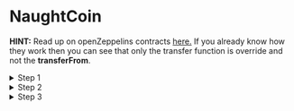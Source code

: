 # NaughtCoin

**HINT:** Read up on openZeppelins contracts [here.](https://docs.openzeppelin.com/contracts/4.x/) If you already know how they work then you can see that only the transfer function is override and not the **transferFrom**.
<details>
<summary>Step 1</summary>
<p>
See how much we Have:

```js
(await contract.balanceOf(player)).toString()
``` 
* We use ```.toString()``` here because using ```Number()``` returns 1e+24 
<br></br>

Returns:
```js
"1000000000000000000000000"
```
</p>
</details>

<details>
<summary>Step 2</summary>
<p>
Before using transferFrom we need to increase our allowance like so:

```js
await contract.increaseAllowance(player, "1000000000000000000000000")
``` 
</p>
</details>

<details>
<summary>Step 3</summary>
<p>
Now we can use transferFrom:

```js
await contract.transferFrom (player, "Random_Address" , "1000000000000000000000000")
``` 
Double check that we no longer have any tokens
```js
(await contract.balanceOf(player)).toString()
``` 
Then click submit
</p>
</details>
